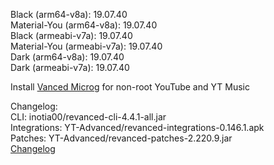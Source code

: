 Black (arm64-v8a): 19.07.40  
Material-You (arm64-v8a): 19.07.40  
Black (armeabi-v7a): 19.07.40  
Material-You (armeabi-v7a): 19.07.40  
Dark (arm64-v8a): 19.07.40  
Dark (armeabi-v7a): 19.07.40  

Install [Vanced Microg](https://github.com/inotia00/VancedMicroG/releases) for non-root YouTube and YT Music  

Changelog:  
CLI: inotia00/revanced-cli-4.4.1-all.jar  
Integrations: YT-Advanced/revanced-integrations-0.146.1.apk  
Patches: YT-Advanced/revanced-patches-2.220.9.jar  
[Changelog](https://github.com/YT-Advanced/ReX-patches/releases/tag/v2.220.9)  
